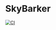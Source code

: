 # SkyBarker

[![CI](https://github.com/davidMoiseev/SkyBarker/actions/workflows/main.yml/badge.svg)](https://github.com/davidMoiseev/SkyBarker/actions/workflows/main.yml)
